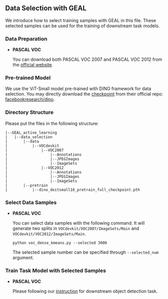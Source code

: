 ## Data Selection with GEAL

We introduce how to select training samples with GEAL in this file. These selected samples can be used for the training of downstream task models.

### Data Preparation

+ **PASCAL VOC**

  You can download both PASCAL VOC 2007 and PASCAL VOC 2012 from the [official website](http://host.robots.ox.ac.uk/pascal/VOC/index.html). 

### Pre-trained Model

We use the ViT-Small model pre-trained with DINO framework for data selection. You may directly download the [checkpoint](https://dl.fbaipublicfiles.com/dino/dino_deitsmall16_pretrain/dino_deitsmall16_pretrain_full_checkpoint.pth) from their official repo: [facebookresearch/dino](https://github.com/facebookresearch/dino).

### Directory Structure

Please put the files in the following structure:

```
|--GEAL_active_learning
|	|--data_selection
|		|--data
|			|--VOCdevkit
|				|--VOC2007
|					|--Annotations
|					|--JPEGImages
|					|--ImageSets
|				|--VOC2012
|					|--Annotations
|					|--JPEGImages
|					|--ImageSets
|		|--pretrain
|			|--dino_deitsmall16_pretrain_full_checkpoint.pth
```

### Select Data Samples

+ **PASCAL VOC**

  You can select data samples with the following command. It will generate two splits in `VOCdevkit/VOC2007/ImageSets/Main` and `VOCdevkit/VOC2012/ImageSets/Main`.

  ```
  python voc_dense_kmeans.py --selected 3000
  ```

  The selected sample number can be specified through `--selected_num`  argument. 

### Train Task Model with Selected Samples

+ **PASCAL VOC**

  Please following our [instruction](../downstream/README.md) for downstream object detection task.

